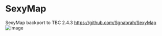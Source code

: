 # SexyMap
SexyMap backport to TBC 2.4.3
https://github.com/Sgnabrah/SexyMap
![image](http://i.imgur.com/HEeOpgO.png)
